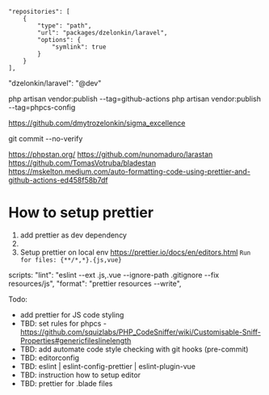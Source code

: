     "repositories": [
        {
            "type": "path",
            "url": "packages/dzelonkin/laravel",
            "options": {
                "symlink": true
            }
        }
    ],

"dzelonkin/laravel": "@dev"

php artisan vendor:publish --tag=github-actions
php artisan vendor:publish --tag=phpcs-config

https://github.com/dmytrozelonkin/sigma_excellence

git commit --no-verify

https://phpstan.org/
https://github.com/nunomaduro/larastan
https://github.com/TomasVotruba/bladestan
https://mskelton.medium.com/auto-formatting-code-using-prettier-and-github-actions-ed458f58b7df

# How to setup prettier
1. add prettier as dev dependency
2.
3. Setup prettier on local env
   https://prettier.io/docs/en/editors.html
   `Run for files: {**/*,*}.{js,vue}`

scripts:
"lint": "eslint --ext .js,.vue --ignore-path .gitignore --fix resources/js",
"format": "prettier resources --write",

Todo:
- add prettier for JS code styling
- TBD: set rules for phpcs - https://github.com/squizlabs/PHP_CodeSniffer/wiki/Customisable-Sniff-Properties#genericfileslinelength
- TBD: add automate code style checking with git hooks (pre-commit)
- TBD: editorconfig
- TBD: eslint | eslint-config-prettier | eslint-plugin-vue
- TBD: instruction how to setup editor
- TBD: prettier for .blade files
